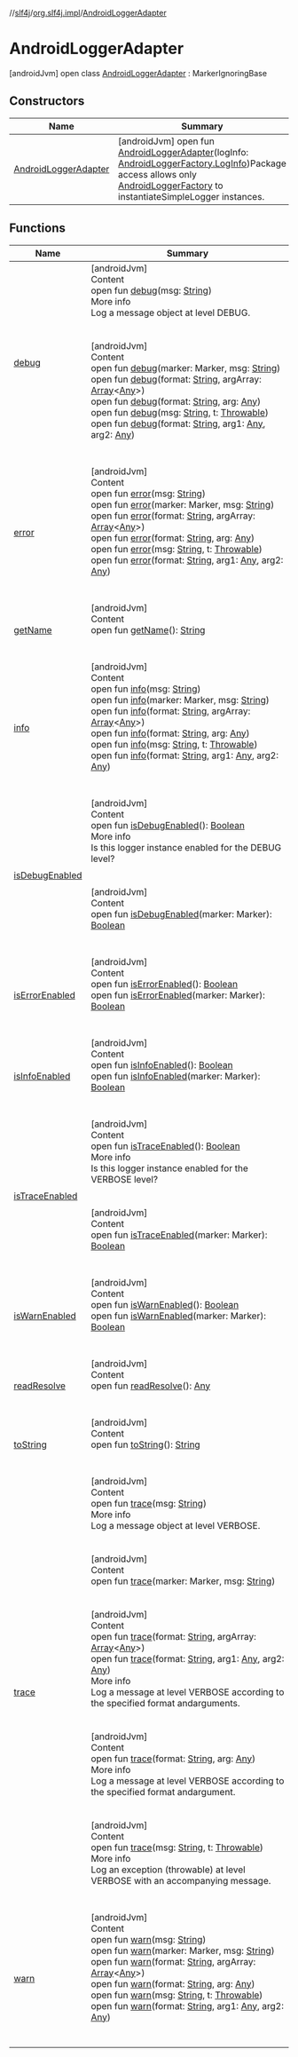 //[slf4j](../../index.md)/[org.slf4j.impl](../index.md)/[AndroidLoggerAdapter](index.md)



# AndroidLoggerAdapter  
 [androidJvm] open class [AndroidLoggerAdapter](index.md) : MarkerIgnoringBase   


## Constructors  
  
|  Name|  Summary| 
|---|---|
| <a name="org.slf4j.impl/AndroidLoggerAdapter/AndroidLoggerAdapter/#org.slf4j.impl.AndroidLoggerFactory.LogInfo/PointingToDeclaration/"></a>[AndroidLoggerAdapter](-android-logger-adapter.md)| <a name="org.slf4j.impl/AndroidLoggerAdapter/AndroidLoggerAdapter/#org.slf4j.impl.AndroidLoggerFactory.LogInfo/PointingToDeclaration/"></a> [androidJvm] open fun [AndroidLoggerAdapter](-android-logger-adapter.md)(logInfo: [AndroidLoggerFactory.LogInfo](../-android-logger-factory/-log-info/index.md))Package access allows only [AndroidLoggerFactory](../-android-logger-factory/index.md) to instantiateSimpleLogger instances.   <br>


## Functions  
  
|  Name|  Summary| 
|---|---|
| <a name="org.slf4j.impl/AndroidLoggerAdapter/debug/#java.lang.String/PointingToDeclaration/"></a>[debug](debug.md)| <a name="org.slf4j.impl/AndroidLoggerAdapter/debug/#java.lang.String/PointingToDeclaration/"></a>[androidJvm]  <br>Content  <br>open fun [debug](debug.md)(msg: [String](https://docs.oracle.com/javase/8/docs/api/java/lang/String.html))  <br>More info  <br>Log a message object at level DEBUG.  <br><br><br>[androidJvm]  <br>Content  <br>open fun [debug](index.md#%5Borg.slf4j.helpers%2FMarkerIgnoringBase%2Fdebug%2F%23org.slf4j.Marker%23java.lang.String%2FPointingToDeclaration%2F%5D%2FFunctions%2F-2063883553)(marker: Marker, msg: [String](https://docs.oracle.com/javase/8/docs/api/java/lang/String.html))  <br>open fun [debug](debug.md)(format: [String](https://docs.oracle.com/javase/8/docs/api/java/lang/String.html), argArray: [Array](https://kotlinlang.org/api/latest/jvm/stdlib/kotlin/-array/index.html)<[Any](https://kotlinlang.org/api/latest/jvm/stdlib/kotlin/-any/index.html)>)  <br>open fun [debug](debug.md)(format: [String](https://docs.oracle.com/javase/8/docs/api/java/lang/String.html), arg: [Any](https://kotlinlang.org/api/latest/jvm/stdlib/kotlin/-any/index.html))  <br>open fun [debug](debug.md)(msg: [String](https://docs.oracle.com/javase/8/docs/api/java/lang/String.html), t: [Throwable](https://docs.oracle.com/javase/8/docs/api/java/lang/Throwable.html))  <br>open fun [debug](debug.md)(format: [String](https://docs.oracle.com/javase/8/docs/api/java/lang/String.html), arg1: [Any](https://kotlinlang.org/api/latest/jvm/stdlib/kotlin/-any/index.html), arg2: [Any](https://kotlinlang.org/api/latest/jvm/stdlib/kotlin/-any/index.html))  <br><br><br>
| <a name="org.slf4j.impl/AndroidLoggerAdapter/error/#java.lang.String/PointingToDeclaration/"></a>[error](error.md)| <a name="org.slf4j.impl/AndroidLoggerAdapter/error/#java.lang.String/PointingToDeclaration/"></a>[androidJvm]  <br>Content  <br>open fun [error](error.md)(msg: [String](https://docs.oracle.com/javase/8/docs/api/java/lang/String.html))  <br>open fun [error](index.md#%5Borg.slf4j.helpers%2FMarkerIgnoringBase%2Ferror%2F%23org.slf4j.Marker%23java.lang.String%2FPointingToDeclaration%2F%5D%2FFunctions%2F-2063883553)(marker: Marker, msg: [String](https://docs.oracle.com/javase/8/docs/api/java/lang/String.html))  <br>open fun [error](error.md)(format: [String](https://docs.oracle.com/javase/8/docs/api/java/lang/String.html), argArray: [Array](https://kotlinlang.org/api/latest/jvm/stdlib/kotlin/-array/index.html)<[Any](https://kotlinlang.org/api/latest/jvm/stdlib/kotlin/-any/index.html)>)  <br>open fun [error](error.md)(format: [String](https://docs.oracle.com/javase/8/docs/api/java/lang/String.html), arg: [Any](https://kotlinlang.org/api/latest/jvm/stdlib/kotlin/-any/index.html))  <br>open fun [error](error.md)(msg: [String](https://docs.oracle.com/javase/8/docs/api/java/lang/String.html), t: [Throwable](https://docs.oracle.com/javase/8/docs/api/java/lang/Throwable.html))  <br>open fun [error](error.md)(format: [String](https://docs.oracle.com/javase/8/docs/api/java/lang/String.html), arg1: [Any](https://kotlinlang.org/api/latest/jvm/stdlib/kotlin/-any/index.html), arg2: [Any](https://kotlinlang.org/api/latest/jvm/stdlib/kotlin/-any/index.html))  <br><br><br>
| <a name="org.slf4j.helpers/NamedLoggerBase/getName/#/PointingToDeclaration/"></a>[getName](index.md#%5Borg.slf4j.helpers%2FNamedLoggerBase%2FgetName%2F%23%2FPointingToDeclaration%2F%5D%2FFunctions%2F-2063883553)| <a name="org.slf4j.helpers/NamedLoggerBase/getName/#/PointingToDeclaration/"></a>[androidJvm]  <br>Content  <br>open fun [getName](index.md#%5Borg.slf4j.helpers%2FNamedLoggerBase%2FgetName%2F%23%2FPointingToDeclaration%2F%5D%2FFunctions%2F-2063883553)(): [String](https://docs.oracle.com/javase/8/docs/api/java/lang/String.html)  <br><br><br>
| <a name="org.slf4j.impl/AndroidLoggerAdapter/info/#java.lang.String/PointingToDeclaration/"></a>[info](info.md)| <a name="org.slf4j.impl/AndroidLoggerAdapter/info/#java.lang.String/PointingToDeclaration/"></a>[androidJvm]  <br>Content  <br>open fun [info](info.md)(msg: [String](https://docs.oracle.com/javase/8/docs/api/java/lang/String.html))  <br>open fun [info](index.md#%5Borg.slf4j.helpers%2FMarkerIgnoringBase%2Finfo%2F%23org.slf4j.Marker%23java.lang.String%2FPointingToDeclaration%2F%5D%2FFunctions%2F-2063883553)(marker: Marker, msg: [String](https://docs.oracle.com/javase/8/docs/api/java/lang/String.html))  <br>open fun [info](info.md)(format: [String](https://docs.oracle.com/javase/8/docs/api/java/lang/String.html), argArray: [Array](https://kotlinlang.org/api/latest/jvm/stdlib/kotlin/-array/index.html)<[Any](https://kotlinlang.org/api/latest/jvm/stdlib/kotlin/-any/index.html)>)  <br>open fun [info](info.md)(format: [String](https://docs.oracle.com/javase/8/docs/api/java/lang/String.html), arg: [Any](https://kotlinlang.org/api/latest/jvm/stdlib/kotlin/-any/index.html))  <br>open fun [info](info.md)(msg: [String](https://docs.oracle.com/javase/8/docs/api/java/lang/String.html), t: [Throwable](https://docs.oracle.com/javase/8/docs/api/java/lang/Throwable.html))  <br>open fun [info](info.md)(format: [String](https://docs.oracle.com/javase/8/docs/api/java/lang/String.html), arg1: [Any](https://kotlinlang.org/api/latest/jvm/stdlib/kotlin/-any/index.html), arg2: [Any](https://kotlinlang.org/api/latest/jvm/stdlib/kotlin/-any/index.html))  <br><br><br>
| <a name="org.slf4j.impl/AndroidLoggerAdapter/isDebugEnabled/#/PointingToDeclaration/"></a>[isDebugEnabled](is-debug-enabled.md)| <a name="org.slf4j.impl/AndroidLoggerAdapter/isDebugEnabled/#/PointingToDeclaration/"></a>[androidJvm]  <br>Content  <br>open fun [isDebugEnabled](is-debug-enabled.md)(): [Boolean](https://kotlinlang.org/api/latest/jvm/stdlib/kotlin/-boolean/index.html)  <br>More info  <br>Is this logger instance enabled for the DEBUG level?  <br><br><br>[androidJvm]  <br>Content  <br>open fun [isDebugEnabled](index.md#%5Borg.slf4j.helpers%2FMarkerIgnoringBase%2FisDebugEnabled%2F%23org.slf4j.Marker%2FPointingToDeclaration%2F%5D%2FFunctions%2F-2063883553)(marker: Marker): [Boolean](https://kotlinlang.org/api/latest/jvm/stdlib/kotlin/-boolean/index.html)  <br><br><br>
| <a name="org.slf4j.impl/AndroidLoggerAdapter/isErrorEnabled/#/PointingToDeclaration/"></a>[isErrorEnabled](is-error-enabled.md)| <a name="org.slf4j.impl/AndroidLoggerAdapter/isErrorEnabled/#/PointingToDeclaration/"></a>[androidJvm]  <br>Content  <br>open fun [isErrorEnabled](is-error-enabled.md)(): [Boolean](https://kotlinlang.org/api/latest/jvm/stdlib/kotlin/-boolean/index.html)  <br>open fun [isErrorEnabled](index.md#%5Borg.slf4j.helpers%2FMarkerIgnoringBase%2FisErrorEnabled%2F%23org.slf4j.Marker%2FPointingToDeclaration%2F%5D%2FFunctions%2F-2063883553)(marker: Marker): [Boolean](https://kotlinlang.org/api/latest/jvm/stdlib/kotlin/-boolean/index.html)  <br><br><br>
| <a name="org.slf4j.impl/AndroidLoggerAdapter/isInfoEnabled/#/PointingToDeclaration/"></a>[isInfoEnabled](is-info-enabled.md)| <a name="org.slf4j.impl/AndroidLoggerAdapter/isInfoEnabled/#/PointingToDeclaration/"></a>[androidJvm]  <br>Content  <br>open fun [isInfoEnabled](is-info-enabled.md)(): [Boolean](https://kotlinlang.org/api/latest/jvm/stdlib/kotlin/-boolean/index.html)  <br>open fun [isInfoEnabled](index.md#%5Borg.slf4j.helpers%2FMarkerIgnoringBase%2FisInfoEnabled%2F%23org.slf4j.Marker%2FPointingToDeclaration%2F%5D%2FFunctions%2F-2063883553)(marker: Marker): [Boolean](https://kotlinlang.org/api/latest/jvm/stdlib/kotlin/-boolean/index.html)  <br><br><br>
| <a name="org.slf4j.impl/AndroidLoggerAdapter/isTraceEnabled/#/PointingToDeclaration/"></a>[isTraceEnabled](is-trace-enabled.md)| <a name="org.slf4j.impl/AndroidLoggerAdapter/isTraceEnabled/#/PointingToDeclaration/"></a>[androidJvm]  <br>Content  <br>open fun [isTraceEnabled](is-trace-enabled.md)(): [Boolean](https://kotlinlang.org/api/latest/jvm/stdlib/kotlin/-boolean/index.html)  <br>More info  <br>Is this logger instance enabled for the VERBOSE level?  <br><br><br>[androidJvm]  <br>Content  <br>open fun [isTraceEnabled](index.md#%5Borg.slf4j.helpers%2FMarkerIgnoringBase%2FisTraceEnabled%2F%23org.slf4j.Marker%2FPointingToDeclaration%2F%5D%2FFunctions%2F-2063883553)(marker: Marker): [Boolean](https://kotlinlang.org/api/latest/jvm/stdlib/kotlin/-boolean/index.html)  <br><br><br>
| <a name="org.slf4j.impl/AndroidLoggerAdapter/isWarnEnabled/#/PointingToDeclaration/"></a>[isWarnEnabled](is-warn-enabled.md)| <a name="org.slf4j.impl/AndroidLoggerAdapter/isWarnEnabled/#/PointingToDeclaration/"></a>[androidJvm]  <br>Content  <br>open fun [isWarnEnabled](is-warn-enabled.md)(): [Boolean](https://kotlinlang.org/api/latest/jvm/stdlib/kotlin/-boolean/index.html)  <br>open fun [isWarnEnabled](index.md#%5Borg.slf4j.helpers%2FMarkerIgnoringBase%2FisWarnEnabled%2F%23org.slf4j.Marker%2FPointingToDeclaration%2F%5D%2FFunctions%2F-2063883553)(marker: Marker): [Boolean](https://kotlinlang.org/api/latest/jvm/stdlib/kotlin/-boolean/index.html)  <br><br><br>
| <a name="org.slf4j.helpers/NamedLoggerBase/readResolve/#/PointingToDeclaration/"></a>[readResolve](index.md#%5Borg.slf4j.helpers%2FNamedLoggerBase%2FreadResolve%2F%23%2FPointingToDeclaration%2F%5D%2FFunctions%2F-2063883553)| <a name="org.slf4j.helpers/NamedLoggerBase/readResolve/#/PointingToDeclaration/"></a>[androidJvm]  <br>Content  <br>open fun [readResolve](index.md#%5Borg.slf4j.helpers%2FNamedLoggerBase%2FreadResolve%2F%23%2FPointingToDeclaration%2F%5D%2FFunctions%2F-2063883553)(): [Any](https://kotlinlang.org/api/latest/jvm/stdlib/kotlin/-any/index.html)  <br><br><br>
| <a name="org.slf4j.helpers/MarkerIgnoringBase/toString/#/PointingToDeclaration/"></a>[toString](index.md#%5Borg.slf4j.helpers%2FMarkerIgnoringBase%2FtoString%2F%23%2FPointingToDeclaration%2F%5D%2FFunctions%2F-2063883553)| <a name="org.slf4j.helpers/MarkerIgnoringBase/toString/#/PointingToDeclaration/"></a>[androidJvm]  <br>Content  <br>open fun [toString](index.md#%5Borg.slf4j.helpers%2FMarkerIgnoringBase%2FtoString%2F%23%2FPointingToDeclaration%2F%5D%2FFunctions%2F-2063883553)(): [String](https://docs.oracle.com/javase/8/docs/api/java/lang/String.html)  <br><br><br>
| <a name="org.slf4j.impl/AndroidLoggerAdapter/trace/#java.lang.String/PointingToDeclaration/"></a>[trace](trace.md)| <a name="org.slf4j.impl/AndroidLoggerAdapter/trace/#java.lang.String/PointingToDeclaration/"></a>[androidJvm]  <br>Content  <br>open fun [trace](trace.md)(msg: [String](https://docs.oracle.com/javase/8/docs/api/java/lang/String.html))  <br>More info  <br>Log a message object at level VERBOSE.  <br><br><br>[androidJvm]  <br>Content  <br>open fun [trace](index.md#%5Borg.slf4j.helpers%2FMarkerIgnoringBase%2Ftrace%2F%23org.slf4j.Marker%23java.lang.String%2FPointingToDeclaration%2F%5D%2FFunctions%2F-2063883553)(marker: Marker, msg: [String](https://docs.oracle.com/javase/8/docs/api/java/lang/String.html))  <br><br><br>[androidJvm]  <br>Content  <br>open fun [trace](trace.md)(format: [String](https://docs.oracle.com/javase/8/docs/api/java/lang/String.html), argArray: [Array](https://kotlinlang.org/api/latest/jvm/stdlib/kotlin/-array/index.html)<[Any](https://kotlinlang.org/api/latest/jvm/stdlib/kotlin/-any/index.html)>)  <br>open fun [trace](trace.md)(format: [String](https://docs.oracle.com/javase/8/docs/api/java/lang/String.html), arg1: [Any](https://kotlinlang.org/api/latest/jvm/stdlib/kotlin/-any/index.html), arg2: [Any](https://kotlinlang.org/api/latest/jvm/stdlib/kotlin/-any/index.html))  <br>More info  <br>Log a message at level VERBOSE according to the specified format andarguments.  <br><br><br>[androidJvm]  <br>Content  <br>open fun [trace](trace.md)(format: [String](https://docs.oracle.com/javase/8/docs/api/java/lang/String.html), arg: [Any](https://kotlinlang.org/api/latest/jvm/stdlib/kotlin/-any/index.html))  <br>More info  <br>Log a message at level VERBOSE according to the specified format andargument.  <br><br><br>[androidJvm]  <br>Content  <br>open fun [trace](trace.md)(msg: [String](https://docs.oracle.com/javase/8/docs/api/java/lang/String.html), t: [Throwable](https://docs.oracle.com/javase/8/docs/api/java/lang/Throwable.html))  <br>More info  <br>Log an exception (throwable) at level VERBOSE with an accompanying message.  <br><br><br>
| <a name="org.slf4j.impl/AndroidLoggerAdapter/warn/#java.lang.String/PointingToDeclaration/"></a>[warn](warn.md)| <a name="org.slf4j.impl/AndroidLoggerAdapter/warn/#java.lang.String/PointingToDeclaration/"></a>[androidJvm]  <br>Content  <br>open fun [warn](warn.md)(msg: [String](https://docs.oracle.com/javase/8/docs/api/java/lang/String.html))  <br>open fun [warn](index.md#%5Borg.slf4j.helpers%2FMarkerIgnoringBase%2Fwarn%2F%23org.slf4j.Marker%23java.lang.String%2FPointingToDeclaration%2F%5D%2FFunctions%2F-2063883553)(marker: Marker, msg: [String](https://docs.oracle.com/javase/8/docs/api/java/lang/String.html))  <br>open fun [warn](warn.md)(format: [String](https://docs.oracle.com/javase/8/docs/api/java/lang/String.html), argArray: [Array](https://kotlinlang.org/api/latest/jvm/stdlib/kotlin/-array/index.html)<[Any](https://kotlinlang.org/api/latest/jvm/stdlib/kotlin/-any/index.html)>)  <br>open fun [warn](warn.md)(format: [String](https://docs.oracle.com/javase/8/docs/api/java/lang/String.html), arg: [Any](https://kotlinlang.org/api/latest/jvm/stdlib/kotlin/-any/index.html))  <br>open fun [warn](warn.md)(msg: [String](https://docs.oracle.com/javase/8/docs/api/java/lang/String.html), t: [Throwable](https://docs.oracle.com/javase/8/docs/api/java/lang/Throwable.html))  <br>open fun [warn](warn.md)(format: [String](https://docs.oracle.com/javase/8/docs/api/java/lang/String.html), arg1: [Any](https://kotlinlang.org/api/latest/jvm/stdlib/kotlin/-any/index.html), arg2: [Any](https://kotlinlang.org/api/latest/jvm/stdlib/kotlin/-any/index.html))  <br><br><br>

